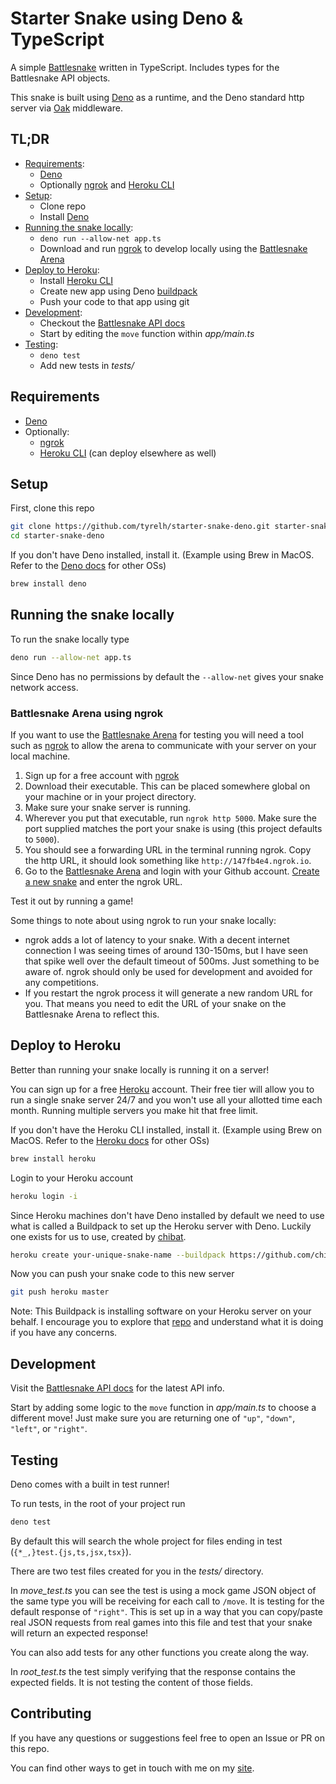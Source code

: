 # Starter Snake using Deno & TypeScript
A simple [Battlesnake](https://play.battlesnake.com/) written in TypeScript. Includes types for the Battlesnake API objects.

This snake is built using [Deno](https://deno.land/) as a runtime, and the Deno standard http server via [Oak](https://deno.land/x/oak) middleware.

## TL;DR
* [Requirements](#Requirements):
    * [Deno](https://deno.land/manual/getting_started/installation)
    * Optionally [ngrok](https://ngrok.com/) and [Heroku CLI](https://devcenter.heroku.com/articles/heroku-cli)
* [Setup](#Setup):
    * Clone repo
    * Install [Deno](https://deno.land/manual/getting_started/installation)
* [Running the snake locally](#Running-the-snake-locally):
    * `deno run --allow-net app.ts`
    * Download and run [ngrok](https://ngrok.com/) to develop locally using the [Battlesnake Arena](https://play.battlesnake.com/arena/global/)
* [Deploy to Heroku](#Deploy-to-Heroku):
    * Install [Heroku CLI](https://devcenter.heroku.com/articles/heroku-cli)
    * Create new app using Deno [buildpack](https://github.com/chibat/heroku-buildpack-deno)
    * Push your code to that app using git
* [Development](#Development):
    * Checkout the [Battlesnake API docs](https://docs.battlesnake.com/snake-api)
    * Start by editing the `move` function within *app/main.ts*
* [Testing](#Testing):
    * `deno test`
    * Add new tests in *tests/*

## Requirements
* [Deno](https://deno.land/manual/getting_started/installation)
* Optionally:
    * [ngrok](https://ngrok.com/)
    * [Heroku CLI](https://devcenter.heroku.com/articles/heroku-cli) (can deploy elsewhere as well)

## Setup
First, clone this repo
```bash
git clone https://github.com/tyrelh/starter-snake-deno.git starter-snake-deno
cd starter-snake-deno
```

If you don't have Deno installed, install it. (Example using Brew in MacOS. Refer to the [Deno docs](https://deno.land/manual/getting_started/installation) for other OSs)
```bash
brew install deno
```

## Running the snake locally
To run the snake locally type
```bash
deno run --allow-net app.ts
```
Since Deno has no permissions by default the `--allow-net` gives your snake network access.

### Battlesnake Arena using ngrok

If you want to use the [Battlesnake Arena](https://play.battlesnake.com/arena/global/) for testing you will need a tool such as [ngrok](https://ngrok.com/) to allow the arena to communicate with your server on your local machine.

1. Sign up for a free account with [ngrok](https://dashboard.ngrok.com/signup)
2. Download their executable. This can be placed somewhere global on your machine or in your project directory.
3. Make sure your snake server is running.
4. Wherever you put that executable, run `ngrok http 5000`. Make sure the port supplied matches the port your snake is using (this project defaults to `5000`).
5. You should see a forwarding URL in the terminal running ngrok. Copy the http URL, it should look something like `http://147fb4e4.ngrok.io`.
6. Go to the [Battlesnake Arena](https://play.battlesnake.com/arena/global/) and login with your Github account. [Create a new snake](https://play.battlesnake.com/account/snakes/create/) and enter the ngrok URL.

Test it out by running a game!

Some things to note about using ngrok to run your snake locally:
* ngrok adds a lot of latency to your snake. With a decent internet connection I was seeing times of around 130-150ms, but I have seen that spike well over the default timeout of 500ms. Just something to be aware of. ngrok should only be used for development and avoided for any competitions.
* If you restart the ngrok process it will generate a new random URL for you. That means you need to edit the URL of your snake on the Battlesnake Arena to reflect this.

## Deploy to Heroku
Better than running your snake locally is running it on a server!

You can sign up for a free [Heroku](https://www.heroku.com/) account. Their free tier will allow you to run a single snake server 24/7 and you won't use all your allotted time each month. Running multiple servers you make hit that free limit.

If you don't have the Heroku CLI installed, install it. (Example using Brew on MacOS. Refer to the [Heroku docs](https://devcenter.heroku.com/articles/heroku-cli) for other OSs)
```bash
brew install heroku
```

Login to your Heroku account
```bash
heroku login -i
```

Since Heroku machines don't have Deno installed by default we need to use what is called a Buildpack to set up the Heroku server with Deno. Luckily one exists for us to use, created by [chibat](https://github.com/chibat/heroku-buildpack-deno).
```bash
heroku create your-unique-snake-name --buildpack https://github.com/chibat/heroku-buildpack-deno.git
```
Now you can push your snake code to this new server
```bash
git push heroku master
```

Note: This Buildpack is installing software on your Heroku server on your behalf. I encourage you to explore that [repo](https://github.com/chibat/heroku-buildpack-deno) and understand what it is doing if you have any concerns.

## Development
Visit the [Battlesnake API docs](https://docs.battlesnake.com/snake-api) for the latest API info.

Start by adding some logic to the `move` function in *app/main.ts* to choose a different move! Just make sure you are returning one of `"up"`, `"down"`, `"left"`, or `"right"`.

## Testing
Deno comes with a built in test runner!

To run tests, in the root of your project run
```bash
deno test
```
By default this will search the whole project for files ending in test (`{*_,}test.{js,ts,jsx,tsx}`).

There are two test files created for you in the *tests/* directory.

In *move_test.ts* you can see the test is using a mock game JSON object of the same type you will be receiving for each call to `/move`. It is testing for the default response of `"right"`. This is set up in a way that you can copy/paste real JSON requests from real games into this file and test that your snake will return an expected response!

You can also add tests for any other functions you create along the way.

In *root_test.ts* the test simply verifying that the response contains the expected fields. It is not testing the content of those fields.

## Contributing
If you have any questions or suggestions feel free to open an Issue or PR on this repo.

You can find other ways to get in touch with me on my [site](https://tyrelh.github.io).